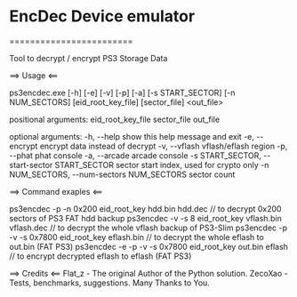 # EncDec Device emulator
========================

Tool to decrypt / encrypt PS3 Storage Data

==> Usage <==

ps3encdec.exe [-h] [-e] [-v] [-p] [-a] [-s START_SECTOR] [-n NUM_SECTORS]
                     [eid_root_key_file] [sector_file] <out_file>

positional arguments:
		eid_root_key_file
		sector_file
		out_file

optional arguments:
		-h, --help           			 show this help message and exit
		-e, --encrypt        			 encrypt data instead of decrypt
		-v, --vflash         			 vflash/eflash region
		-p, --phat           			 phat console
		-a, --arcade         			 arcade console
		-s START_SECTOR, --start-sector	 START_SECTOR
										 sector start index, used for crypto only
		-n NUM_SECTORS, --num-sectors	 NUM_SECTORS
										 sector count


==> Command exaples <==

ps3encdec -p -n 0x200 eid_root_key hdd.bin hdd.dec       // to decrypt 0x200 sectors of PS3 FAT hdd backup
ps3encdec -v -s 8 eid_root_key vflash.bin vflash.dec     // to decrypt the whole vflash backup of PS3-Slim
ps3encdec -p -v -s 0x7800 eid_root_key eflash.bin        // to decrypt the whole eflash to out.bin (FAT PS3)
ps3encdec -e -p -v -s 0x7800 eid_root_key out.bin eflash // to encrypt decrypted eflash to eflash (FAT PS3)

==> Credits <==
Flat_z - The original Author of the Python solution.
ZecoXao - Tests, benchmarks, suggestions. Many Thanks to You.